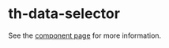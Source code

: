 # th-data-selector

See the [component page](http://nishacodes.github.io/th-data-selector) for more information.
